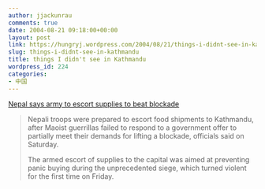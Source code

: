 ```yaml
---
author: jjackunrau
comments: true
date: 2004-08-21 09:18:00+00:00
layout: post
link: https://hungryj.wordpress.com/2004/08/21/things-i-didnt-see-in-kathmandu/
slug: things-i-didnt-see-in-kathmandu
title: things I didn't see in Kathmandu
wordpress_id: 224
categories:
- 中国
---
```


[Nepal says army to escort supplies to beat blockade](http://www.alertnet.org/thenews/newsdesk/DEL264868.htm)
  

  


<blockquote>Nepali troops were prepared to escort food shipments to Kathmandu, after Maoist guerrillas failed to respond to a government offer to partially meet their demands for lifting a blockade, officials said on Saturday.
  

  
The armed escort of supplies to the capital was aimed at preventing panic buying during the unprecedented siege, which turned violent for the first time on Friday.</blockquote>
